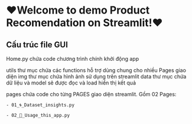 # ❤️Welcome to demo Product Recomendation on Streamlit!❤️

## Cấu trúc file GUI

Home.py chứa code chương trình chính khởi động app

utils thư mục chứa các functions hỗ trợ dùng chung cho nhiều Pages giao diện
img thư mục chứa hình ảnh sử dụng trên streamlit
data thư mục chứa dữ liệu và model sẽ được đọc và load hiển thị kết quả

pages chứa code cho từng PAGES giao diện streamlit. Gồm 02 Pages:

    - 01_🌀_Dataset_insights.py
    
    - 02_🤔_Usage_this_app.py
